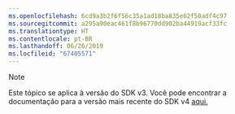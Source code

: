 ```yaml
---
ms.openlocfilehash: 6cd9a3b2f6f56c35a1ad18ba835e62f50adf4c97
ms.sourcegitcommit: a295a90eac461f8b96770dd902ba44919acf33fc
ms.translationtype: HT
ms.contentlocale: pt-BR
ms.lasthandoff: 06/26/2019
ms.locfileid: "67405571"
---
```

> [!NOTE]  
> Este tópico se aplica à versão do SDK v3. Você pode encontrar a documentação para a versão mais recente do SDK v4 [aqui.](https://docs.microsoft.com/azure/bot-service/?view=azure-bot-service-4.0) 
